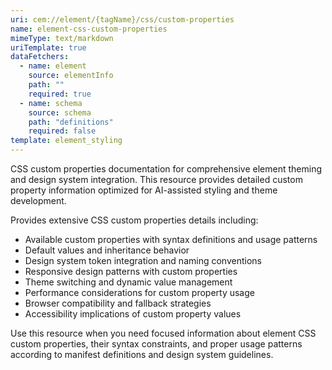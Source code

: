```yaml
---
uri: cem://element/{tagName}/css/custom-properties
name: element-css-custom-properties
mimeType: text/markdown
uriTemplate: true
dataFetchers:
  - name: element
    source: elementInfo
    path: ""
    required: true
  - name: schema
    source: schema
    path: "definitions"
    required: false
template: element_styling
---
```


CSS custom properties documentation for comprehensive element theming and design system integration. This resource provides detailed custom property information optimized for AI-assisted styling and theme development.

Provides extensive CSS custom properties details including:
- Available custom properties with syntax definitions and usage patterns
- Default values and inheritance behavior
- Design system token integration and naming conventions
- Responsive design patterns with custom properties
- Theme switching and dynamic value management
- Performance considerations for custom property usage
- Browser compatibility and fallback strategies
- Accessibility implications of custom property values

Use this resource when you need focused information about element CSS custom properties, their syntax constraints, and proper usage patterns according to manifest definitions and design system guidelines.